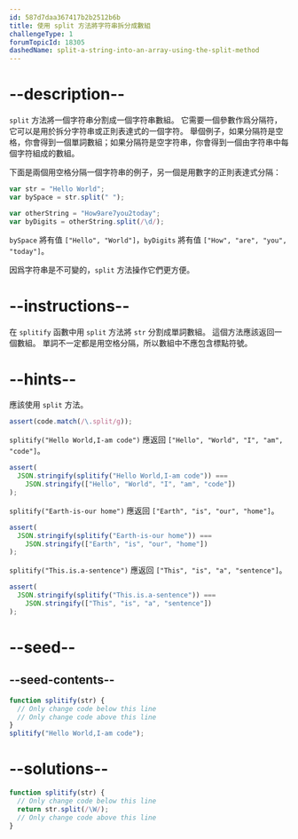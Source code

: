 ```yaml
---
id: 587d7daa367417b2b2512b6b
title: 使用 split 方法將字符串拆分成數組
challengeType: 1
forumTopicId: 18305
dashedName: split-a-string-into-an-array-using-the-split-method
---
```


# --description--

`split` 方法將一個字符串分割成一個字符串數組。 它需要一個參數作爲分隔符，它可以是用於拆分字符串或正則表達式的一個字符。 舉個例子，如果分隔符是空格，你會得到一個單詞數組；如果分隔符是空字符串，你會得到一個由字符串中每個字符組成的數組。

下面是兩個用空格分隔一個字符串的例子，另一個是用數字的正則表達式分隔：

```js
var str = "Hello World";
var bySpace = str.split(" ");

var otherString = "How9are7you2today";
var byDigits = otherString.split(/\d/);
```

`bySpace` 將有值 `["Hello", "World"]`，`byDigits` 將有值 `["How", "are", "you", "today"]`。

因爲字符串是不可變的，`split` 方法操作它們更方便。

# --instructions--

在 `splitify` 函數中用 `split` 方法將 `str` 分割成單詞數組。 這個方法應該返回一個數組。 單詞不一定都是用空格分隔，所以數組中不應包含標點符號。

# --hints--

應該使用 `split` 方法。

```js
assert(code.match(/\.split/g));
```

`splitify("Hello World,I-am code")` 應返回 `["Hello", "World", "I", "am", "code"]`。

```js
assert(
  JSON.stringify(splitify("Hello World,I-am code")) ===
    JSON.stringify(["Hello", "World", "I", "am", "code"])
);
```

`splitify("Earth-is-our home")` 應返回 `["Earth", "is", "our", "home"]`。

```js
assert(
  JSON.stringify(splitify("Earth-is-our home")) ===
    JSON.stringify(["Earth", "is", "our", "home"])
);
```

`splitify("This.is.a-sentence")` 應返回 `["This", "is", "a", "sentence"]`。

```js
assert(
  JSON.stringify(splitify("This.is.a-sentence")) ===
    JSON.stringify(["This", "is", "a", "sentence"])
);
```

# --seed--

## --seed-contents--

```js
function splitify(str) {
  // Only change code below this line
  // Only change code above this line
}
splitify("Hello World,I-am code");
```

# --solutions--

```js
function splitify(str) {
  // Only change code below this line
  return str.split(/\W/);
  // Only change code above this line
}
```
